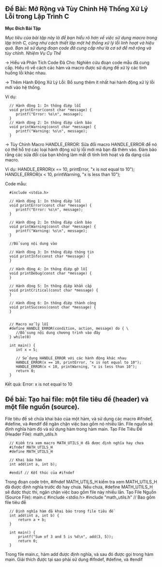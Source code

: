 ## Đề Bài: Mở Rộng và Tùy Chỉnh Hệ Thống Xử Lý Lỗi trong Lập Trình C
**Mục Đích Bài Tập**

*Mục tiêu của bài tập này là để bạn hiểu rõ hơn về việc sử dụng macro trong lập trình C, cũng như cách thiết lập một hệ thống xử lý lỗi linh hoạt và hiệu quả. Bạn sẽ sử dụng đoạn code đã cung cấp như là cơ sở để mở rộng và tùy chỉnh.
Nhiệm Vụ Cụ Thể*

-> Hiểu và Phân Tích Code Đã Cho:
Nghiên cứu đoạn code mẫu đã cung cấp. Hiểu rõ về cách các hàm và macro được sử dụng để xử lý các tình huống lỗi khác nhau.

-> Thêm Hành Động Xử Lý Lỗi:
Bổ sung thêm ít nhất hai hành động xử lý lỗi mới vào hệ thống. 

Ví dụ:

      // Hành động 1: In thông điệp lỗi
      void printError(const char *message) {
         printf("Error: %s\n", message);
      }
      // Hành động 2: In thông điệp cảnh báo
      void printWarning(const char *message) {
         printf("Warning: %s\n", message);
      }

-> Tùy Chỉnh Macro HANDLE_ERROR:
Sửa đổi macro HANDLE_ERROR để nó có thể hỗ trợ các loại hành động xử lý lỗi mới mà bạn đã thêm vào.
Đảm bảo rằng các sửa đổi của bạn không làm mất đi tính linh hoạt và đa dạng của macro.

Ví dụ:
      HANDLE_ERROR(x == 10, printError, "x is not equal to 10");
      HANDLE_ERROR(x < 10, printWarning, "x is less than 10");

Code mẫu:
	
      #include <stdio.h>
      
      // Hành động 1: In thông điệp lỗi
      void printError(const char *message) {
         printf("Error: %s\n", message);
      }
      
      // Hành động 2: In thông điệp cảnh báo
      void printWarning(const char *message) {
         printf("Warning: %s\n", message);
      }

      //Bổ sung nội dung vào
      
      // Hành động 3: In thông điệp thông tin
      void printInfo(const char *message) {
      }
      
      // Hành động 4: In thông điệp gỡ lỗi
      void printDebug(const char *message) {
      }
      
      // Hành động 5: In thông điệp khẩn cấp
      void printCritical(const char *message) {
      }

      // Hành động 6: In thông điệp thành công
      void printSuccess(const char *message) {
      }
      
      
      // Macro xử lý lỗi
      #define HANDLE_ERROR(condition, action, message) do { \
         //Bổ sung nội dung chương trình vào đây
      } while(0)

      int main() {
         int x = 5;
      
         // Sử dụng HANDLE_ERROR với các hành động khác nhau
         HANDLE_ERROR(x == 10, printError, "x is not equal to 10");
         HANDLE_ERROR(x < 10, printWarning, "x is less than 10");
         return 0;
      }

Kết quả: 
      Error: x is not equal to 10


## Đề bài: Tạo hai file: một file tiêu đề (header) và một file nguồn (source).
File tiêu đề sẽ chứa khai báo của một hàm, và sử dụng các macro #ifndef, #define, và #endif để ngăn chặn việc bao gồm nó nhiều lần. File nguồn sẽ định nghĩa hàm đó và sử dụng hàm trong hàm main.
Tạo File Tiêu Đề (Header File): math_utils.h

      // Kiểm tra xem macro MATH_UTILS_H đã được định nghĩa hay chưa
      #ifndef MATH_UTILS_H
      #define MATH_UTILS_H
      
      // Khai báo hàm
      int add(int a, int b);
      
      #endif // Kết thúc của #ifndef


Trong đoạn code trên, #ifndef MATH_UTILS_H kiểm tra xem MATH_UTILS_H đã được định nghĩa trước đó hay chưa. Nếu chưa, #define MATH_UTILS_H sẽ được thực thi, ngăn chặn việc bao gồm file này nhiều lần.
Tạo File Nguồn (Source File): main.c
      #include <stdio.h>
      #include "math_utils.h" // Bao gồm file tiêu đề
      
      // Định nghĩa hàm đã khai báo trong file tiêu đề
      int add(int a, int b) {
          return a + b;
      }
      
      int main() {
          printf("Sum of 3 and 5 is %d\n", add(3, 5));
          return 0;
      }


Trong file main.c, hàm add được định nghĩa, và sau đó được gọi trong hàm main.
Giải thích được tại sao phải sử dụng  #ifndef, #define, và #endif
